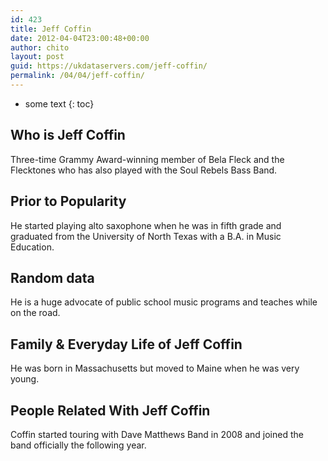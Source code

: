 ```yaml
---
id: 423
title: Jeff Coffin
date: 2012-04-04T23:00:48+00:00
author: chito
layout: post
guid: https://ukdataservers.com/jeff-coffin/
permalink: /04/04/jeff-coffin/
---
```


* some text
{: toc}


## Who is  Jeff Coffin
                  
                  
                  
Three-time Grammy Award-winning member of Bela Fleck and the Flecktones who has also played with the Soul Rebels Bass Band.
                  
                
                
                
## Prior to Popularity 
                  
                  
                  
He started playing alto saxophone when he was in fifth grade and graduated from the University of North Texas with a B.A. in Music Education.
                  
                
                
                
## Random data 
                  
                  
                  
He is a huge advocate of public school music programs and teaches while on the road.
                  
                
                
                
## Family & Everyday Life of Jeff Coffin
                  
                  
                  
He was born in Massachusetts but moved to Maine when he was very young.
                  
                
                
                
## People Related With  Jeff Coffin
                  
                  
                  
Coffin started touring with Dave Matthews Band in 2008 and joined the band officially the following year.
                  
                
              
            
          
          
          
    
    
  
